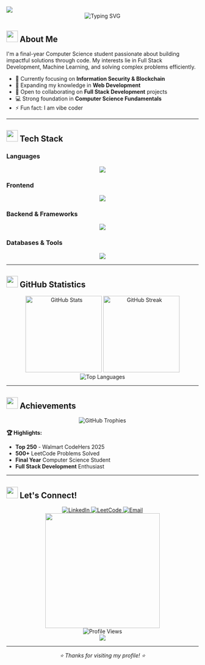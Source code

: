 # <div align="center">
  <img src="https://capsule-render.vercel.app/api?type=waving&color=gradient&height=200&section=header&text=Hey%20There!&fontSize=40&fontColor=fff&animation=fadeIn&fontAlignY=35&desc=I'm%20Akshitha%20Yadav%20👋&descAlignY=55&descAlign=50&descSize=20"/>
</div>

<div align="center">
  <img src="https://readme-typing-svg.herokuapp.com?font=Fira+Code&pause=1000&color=2196F3&center=true&vCenter=true&width=500&lines=Computer+Science+Student;SDE+Aspirant;Top+250+-+Walmart+CodeHers+2025;Full+Stack+Developer;500%2B+LeetCode+Problems;Problem+Solver;Continuous+Learner" alt="Typing SVG" />
</div>

## <img src="https://user-images.githubusercontent.com/74038190/216122041-518ac897-8d92-4c6b-9b3f-ca01dcaf38ee.png" width="30" /> About Me

I'm a final-year Computer Science student passionate about building impactful solutions through code. My interests lie in Full Stack Development, Machine Learning, and solving complex problems efficiently.

- 🔭 Currently focusing on **Information Security & Blockchain**
- 🌱 Expanding my knowledge in **Web Development**
- 🤝 Open to collaborating on **Full Stack Development** projects
- 💻 Strong foundation in **Computer Science Fundamentals**
- ⚡ Fun fact: I am vibe coder

---

## <img src="https://user-images.githubusercontent.com/74038190/212257454-16e3712e-945a-4ca2-b238-408ad0bf87e6.gif" width="30"> Tech Stack

### Languages
<div align="center">
  <img src="https://skillicons.dev/icons?i=java,python,js,c&theme=dark" />
</div>

### Frontend
<div align="center">
  <img src="https://skillicons.dev/icons?i=html,css,react,tailwind&theme=dark" />
</div>

### Backend & Frameworks
<div align="center">
  <img src="https://skillicons.dev/icons?i=nodejs,express,django,flask&theme=dark" />
</div>

### Databases & Tools
<div align="center">
  <img src="https://skillicons.dev/icons?i=mysql,mongodb,git,github,vscode,postman&theme=dark" />
</div>

---

## <img src="https://media.giphy.com/media/iY8CRBdQXODJSCERIr/giphy.gif" width="30" /> GitHub Statistics

<div align="center">
  <img src="https://github-readme-stats.vercel.app/api?username=akshithayadav&show_icons=true&theme=tokyonight&hide_border=true&count_private=true&include_all_commits=true" alt="GitHub Stats" height="200em"/>
  <img src="https://github-readme-streak-stats.herokuapp.com/?user=akshithayadav&theme=tokyonight&hide_border=true" alt="GitHub Streak" height="200em"/>
</div>

<div align="center">
  <img src="https://github-readme-stats.vercel.app/api/top-langs/?username=akshithayadav&theme=tokyonight&hide_border=true&include_all_commits=false&count_private=false&layout=compact" alt="Top Languages"/>
</div>

---

## <img src="https://user-images.githubusercontent.com/74038190/216122041-518ac897-8d92-4c6b-9b3f-ca01dcaf38ee.png" width="30" /> Achievements

<div align="center">
  <img src="https://github-profile-trophy.vercel.app/?username=akshithayadav&theme=tokyonight&no-frame=true&row=1&column=6&margin-h=15&margin-w=5&no-bg=true" alt="GitHub Trophies"/>
</div>

**🏆 Highlights:**
- **Top 250** - Walmart CodeHers 2025
- **500+** LeetCode Problems Solved
- **Final Year** Computer Science Student
- **Full Stack Development** Enthusiast

---

## <img src="https://user-images.githubusercontent.com/74038190/216122041-518ac897-8d92-4c6b-9b3f-ca01dcaf38ee.png" width="30" /> Let's Connect!

<div align="center">
  <a href="https://linkedin.com/in/akshitha-yadav-bathula-9ab324259" target="_blank">
    <img src="https://img.shields.io/badge/LinkedIn-0077B5?style=for-the-badge&logo=linkedin&logoColor=white" alt="LinkedIn" />
  </a>
  <a href="https://www.leetcode.com/akshitha_10-b32_" target="_blank"> 
    <img src="https://img.shields.io/badge/LeetCode-FFA116?style=for-the-badge&logo=leetcode&logoColor=white" alt="LeetCode" />
  </a>
  <a href="mailto:akshithayadavbathula27@gmail.com">
    <img src="https://img.shields.io/badge/Email-D14836?style=for-the-badge&logo=gmail&logoColor=white" alt="Email" />
  </a>
</div>

<div align="center">
  <img src="https://user-images.githubusercontent.com/74038190/235224431-e8c8c12e-6826-47f1-89fb-2ddad83b3abf.gif" width="300">
</div>

<div align="center">
  <img src="https://komarev.com/ghpvc/?username=akshithayadav&style=for-the-badge&color=2196F3&labelColor=1a1b27" alt="Profile Views" />
</div>

<div align="center">
  <img src="https://capsule-render.vercel.app/api?type=waving&color=gradient&height=120&section=footer&animation=fadeIn"/>
</div>

---

<div align="center">
  <em>⭐ Thanks for visiting my profile! ⭐</em>
</div>
